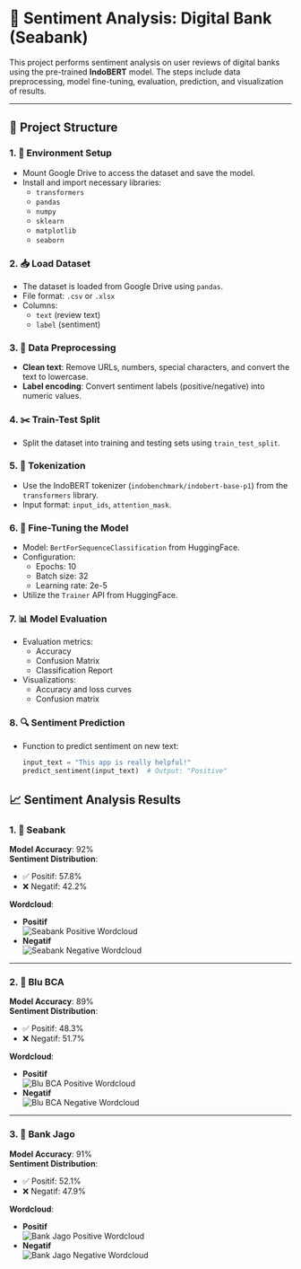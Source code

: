 # 🧠 Sentiment Analysis: Digital Bank (Seabank)

This project performs sentiment analysis on user reviews of digital banks using the pre-trained **IndoBERT** model. The steps include data preprocessing, model fine-tuning, evaluation, prediction, and visualization of results.

---

## 📁 Project Structure

### 1. 🔧 Environment Setup
- Mount Google Drive to access the dataset and save the model.
- Install and import necessary libraries:
  - `transformers`
  - `pandas`
  - `numpy`
  - `sklearn`
  - `matplotlib`
  - `seaborn`

### 2. 📥 Load Dataset
- The dataset is loaded from Google Drive using `pandas`.
- File format: `.csv` or `.xlsx`
- Columns:
  - `text` (review text)
  - `label` (sentiment)

### 3. 🧹 Data Preprocessing
- **Clean text**: Remove URLs, numbers, special characters, and convert the text to lowercase.
- **Label encoding**: Convert sentiment labels (positive/negative) into numeric values.

### 4. ✂️ Train-Test Split
- Split the dataset into training and testing sets using `train_test_split`.

### 5. 🧾 Tokenization
- Use the IndoBERT tokenizer (`indobenchmark/indobert-base-p1`) from the `transformers` library.
- Input format: `input_ids`, `attention_mask`.

### 6. 🧠 Fine-Tuning the Model
- Model: `BertForSequenceClassification` from HuggingFace.
- Configuration:
  - Epochs: 10
  - Batch size: 32
  - Learning rate: 2e-5
- Utilize the `Trainer` API from HuggingFace.

### 7. 📊 Model Evaluation
- Evaluation metrics:
  - Accuracy
  - Confusion Matrix
  - Classification Report
- Visualizations:
  - Accuracy and loss curves
  - Confusion matrix

### 8. 🔍 Sentiment Prediction
- Function to predict sentiment on new text:
  ```python
  input_text = "This app is really helpful!"
  predict_sentiment(input_text)  # Output: "Positive"

## 📈 Sentiment Analysis Results

### 1. 🏦 Seabank  
**Model Accuracy**: 92%  
**Sentiment Distribution**:  
- ✅ Positif: 57.8%  
- ❌ Negatif: 42.2%  

**Wordcloud**:  
- **Positif**  
  ![Seabank Positive Wordcloud](images/seabank_positive.png)  
- **Negatif**  
  ![Seabank Negative Wordcloud](images/seabank_negative.png)

---

### 2. 🏦 Blu BCA  
**Model Accuracy**: 89%  
**Sentiment Distribution**:  
- ✅ Positif: 48.3%  
- ❌ Negatif: 51.7%  

**Wordcloud**:  
- **Positif**  
  ![Blu BCA Positive Wordcloud](images/blubca_positive.png)  
- **Negatif**  
  ![Blu BCA Negative Wordcloud](images/blubca_negative.png)

---

### 3. 🏦 Bank Jago  
**Model Accuracy**: 91%  
**Sentiment Distribution**:  
- ✅ Positif: 52.1%  
- ❌ Negatif: 47.9%  

**Wordcloud**:  
- **Positif**  
  ![Bank Jago Positive Wordcloud](images/jago_positive.png)  
- **Negatif**  
  ![Bank Jago Negative Wordcloud](images/jago_negative.png)



